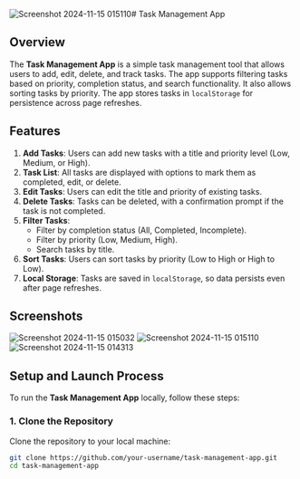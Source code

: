 ![Screenshot 2024-11-15 015110](https://github.com/user-attachments/assets/0942fbcf-2dcd-4ace-9903-bb1c02d2020c)# Task Management App

## Overview
The **Task Management App** is a simple task management tool that allows users to add, edit, delete, and track tasks. The app supports filtering tasks based on priority, completion status, and search functionality. It also allows sorting tasks by priority. The app stores tasks in `localStorage` for persistence across page refreshes.

## Features

1. **Add Tasks**: Users can add new tasks with a title and priority level (Low, Medium, or High).
2. **Task List**: All tasks are displayed with options to mark them as completed, edit, or delete.
3. **Edit Tasks**: Users can edit the title and priority of existing tasks.
4. **Delete Tasks**: Tasks can be deleted, with a confirmation prompt if the task is not completed.
5. **Filter Tasks**:
   - Filter by completion status (All, Completed, Incomplete).
   - Filter by priority (Low, Medium, High).
   - Search tasks by title.
6. **Sort Tasks**: Users can sort tasks by priority (Low to High or High to Low).
7. **Local Storage**: Tasks are saved in `localStorage`, so data persists even after page refreshes.

## Screenshots
![Screenshot 2024-11-15 015032](https://github.com/user-attachments/assets/e58babe2-3217-4ae4-a2e6-94246ed33bd3)
![Screenshot 2024-11-15 015110](https://github.com/user-attachments/assets/e2979de7-97b0-4659-9c9f-ecd9e8d85400)
![Screenshot 2024-11-15 014313](https://github.com/user-attachments/assets/0f7995ca-0a24-4720-827c-efd5ed11ce6e)


## Setup and Launch Process

To run the **Task Management App** locally, follow these steps:

### 1. **Clone the Repository**
Clone the repository to your local machine:

```bash
git clone https://github.com/your-username/task-management-app.git
cd task-management-app
